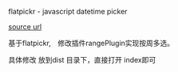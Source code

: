 flatpickr - javascript datetime picker

[source url](git@github.com:chmln/flatpickr.git)

基于flatpickr,　修改插件rangePlugin实现按周多选。

具体修改 放到dist 目录下，直接打开 index即可
